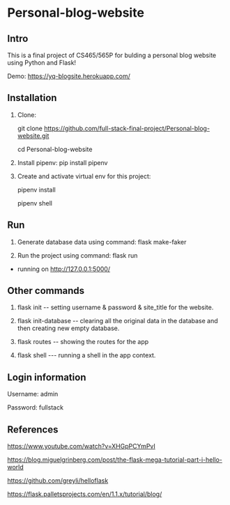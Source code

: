 # Personal-blog-website

## Intro

This is a final project of CS465/565P for bulding a personal blog website using Python and Flask!

Demo: https://yq-blogsite.herokuapp.com/

## Installation

1. Clone:
	
	git clone https://github.com/full-stack-final-project/Personal-blog-website.git
	
	cd Personal-blog-website

2. Install pipenv: pip install pipenv

3. Create and activate virtual env for this project:

	pipenv install
	
	pipenv shell

## Run

1. Generate database data using command: flask make-faker

2. Run the project using command: flask run

* running on http://127.0.0.1:5000/

## Other commands

1. flask init -- setting username & password & site_title for the website.

2. flask init-database -- clearing all the original data in the database and then creating new empty database.

3. flask routes -- showing the routes for the app

4. flask shell --- running a shell in the app context.

## Login information

Username: admin

Password: fullstack

## References

https://www.youtube.com/watch?v=XHGpPCYmPvI

https://blog.miguelgrinberg.com/post/the-flask-mega-tutorial-part-i-hello-world

https://github.com/greyli/helloflask

https://flask.palletsprojects.com/en/1.1.x/tutorial/blog/

